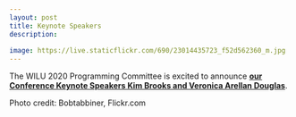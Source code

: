 ```yaml
---
layout: post
title: Keynote Speakers
description:
 
image: https://live.staticflickr.com/690/23014435723_f52d562360_m.jpg
---
```

The WILU 2020 Programming Committee is excited to announce
**[our Conference Keynote Speakers Kim Brooks and Veronica Arellan Douglas](https://wilu-conference.github.io/program/)**.


Photo credit: Bobtabbiner, Flickr.com

